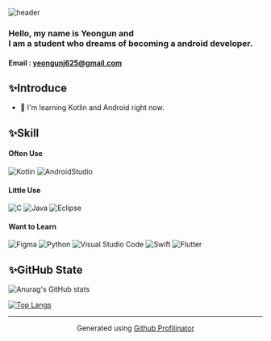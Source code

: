 ![header](https://capsule-render.vercel.app/api?type=waving&color=timeAuto&height=250&text=Android%20Developer%20&fontSize=50&animation=fadeIn&fontAlignY=38&desc=Yeongun%20Jeong&descAlignY=57&descAlign=79)

### Hello, my name is Yeongun and <br>I am a student who dreams of becoming a android developer.<br>

#### Email : yeongunj625@gmail.com 

## ✨Introduce
- 📘 I'm learning Kotlin and Android right now.

## ✨Skill
#### Often Use
<div align>
<img alt="Kotlin" src="https://img.shields.io/badge/Kotlin-239120.svg?&style=for-the-badge&logo=Kotlin&logoColor=white"/>
<img alt="AndroidStudio" src="https://img.shields.io/badge/AndroidStudio-FFFFFF.svg?&style=for-the-badge&logo=AndroidStudio&logoColor=black"/>
</>

#### Little Use
<div align>
<img alt="C" src="https://img.shields.io/badge/C-A8B9CC.svg?&style=for-the-badge&logo=C&logoColor=white"/>
<img alt="Java" src="https://img.shields.io/badge/Java-007396.svg?&style=for-the-badge&logo=Java&logoColor=white"/>
<img alt="Eclipse" src="https://img.shields.io/badge/Eclipse-2C2255.svg?&style=for-the-badge&logo=Eclipse&logoColor=white"/>
</div>

#### Want to Learn  
<div align>  
<img alt="Figma" src="https://img.shields.io/badge/Figma-F24E1E.svg?&style=for-the-badge&logo=Figma&logoColor=white"/>
<img alt="Python" src="https://img.shields.io/badge/Python-3776AB.svg?&style=for-the-badge&logo=Python&logoColor=white"/>
<img alt="Visual Studio Code" src="https://img.shields.io/badge/Visaul Studio Code-007ACC.svg?&style=for-the-badge&logo=Visual Studio Code&logoColor=white"/>
<img alt="Swift" src="https://img.shields.io/badge/Swift-00599C.svg?&style=for-the-badge&logo=Swift&logoColor=white"/>
<img alt="Flutter" src="https://img.shields.io/badge/Flutter-2596be.svg?&style=for-the-badge&logo=Flutter&logoColor=white"/>
</div>

## ✨GitHub State
![Anurag's GitHub stats](https://github-readme-stats.vercel.app/api?username=yeongun130&show_icons=true&theme=radical&count_private=true)<br>

[![Top Langs](https://github-readme-stats.vercel.app/api/top-langs/?username=yeongun130&layout=compact)](https://github.com/yeongun130/github-readme-stats)

----

<div align="center">Generated using <a href="https://profilinator.rishav.dev/" target="_blank">Github Profilinator</a></div>

<!--
**yeongun130/yeongun130** is a ✨ _special_ ✨ repository because its `README.md` (this file) appears on your GitHub profile.

Here are some ideas to get you started:

- 🔭 I’m currently working on ...
- 🌱 I’m currently learning ...
- 👯 I’m looking to collaborate on ...
- 🤔 I’m looking for help with ...
- 💬 Ask me about ...
- 📫 How to reach me: ...
- 😄 Pronouns: ...
- ⚡ Fun fact: ...
--!>
